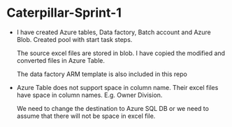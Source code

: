 # Caterpillar-Sprint-1

- I have created Azure tables, Data factory, Batch account and Azure Blob. Created pool with start task steps. 

  The source excel files are stored in blob. I have copied the modified and converted files in Azure Table.
  
  The data factory ARM template is also included in this repo
  

- Azure Table does not support space in column name. Their excel files have space in column names. E.g. Owner Division. 

  We need to change the destination to Azure SQL DB or we need to assume that there will not be space in excel file.


